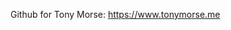 Github for Tony Morse: https://www.tonymorse.me

<!---
TonyMorse92/TonyMorse92 is a ✨ special ✨ repository because its `README.md` (this file) appears on your GitHub profile.
You can click the Preview link to take a look at your changes.
--->
